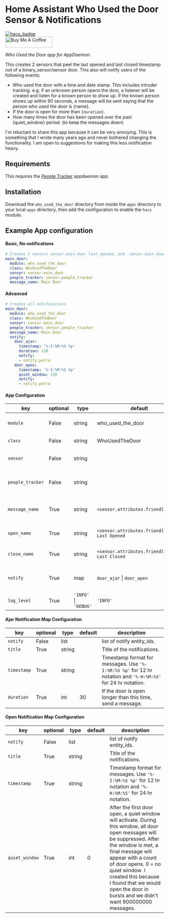 # Home Assistant Who Used the Door Sensor & Notifications

[![hacs_badge](https://img.shields.io/badge/HACS-Default-orange.svg?style=for-the-badge)](https://github.com/custom-components/hacs)
<br><a href="https://www.buymeacoffee.com/Petro31" target="_blank"><img src="https://cdn.buymeacoffee.com/buttons/default-black.png" width="150px" height="35px" alt="Buy Me A Coffee" style="height: 35px !important;width: 150px !important;" ></a>

_Who Used the Door app for AppDaemon._

This creates 2 sensors that peel the last opened and last closed timestamp out of a binary_sensor/sensor door.  This also will notify users of the following events:

* Who used the door with a time and date stamp.  This includes intruder tracking.  e.g. if an unknown person opens the door, a listener will be created and listen for a known person to show up.  If the known person shows up within 90 seconds, a message will be sent saying that the person who used the door is {name}.
* If the door is open for more than `{duration}`.
* How many times the door has been opened over the past {quiet_window} period. (to keep the messages down)

I'm reluctant to share this app because it can be very annoying.  This is something that I wrote many years ago and never bothered changing the functionality.  I am open to suggestions for making this less notification heavy.

## Requirements

This requires the [People Tracker](https://github.com/Petro31/ad_people_tracker) appdaemon app.

## Installation

Download the `who_used_the_door` directory from inside the `apps` directory to your local `apps` directory, then add the configuration to enable the `hacs` module.

## Example App configuration

#### Basic, No notifications
```yaml
# Creates 2 sensors sensor.main_door_last_opened, and  sensor.main_door_last_closed
main_door:
  module: who_used_the_door
  class: WhoUsedTheDoor
  sensor: sensor.main_door
  people_tracker: sensor.people_tracker
  message_name: Main Door
```

#### Advanced 
```yaml
# Creates all notifications
main_door:
  module: who_used_the_door
  class: WhoUsedTheDoor
  sensor: sensor.main_door
  people_tracker: sensor.people_tracker
  message_name: Main Door
  notify:
    door_ajar:
      timestamp: '%-I:%M:%S %p'
      duration: 120
      notify:
      - notify.petro
    door_open:
      timestamp: '%-I:%M:%S %p'
      quiet_window: 120
      notify:
      - notify.petro
```

#### App Configuration
key | optional | type | default | description
-- | -- | -- | -- | --
`module` | False | string | who_used_the_door | The module name of the app.
`class` | False | string | WhoUsedTheDoor | The name of the Class.
`sensor` | False | string | | entity_id of the door sensor.
`people_tracker` | False | string | | entity_id of the people tracker sensor.
`message_name` | True | string | `<sensor.attributes.friendly_name>` | Name of the door for your notifications.
`open_name` | True | string | `<sensor.attributes.friendly_name> Last Opened` | Name of the Last Opened sensor.
`close_name` | True | string | `<sensor.attributes.friendly_name> Last Closed` | Name of the Last Closed sensor.
`notify`| True | map | `door_ajar` &#124; `door_open` | open or ajar notification map, see below.
`log_level` | True | `'INFO'` &#124; `'DEBUG'` | `'INFO'` | Switches log level.

#### Ajar Notification Map Configuration
key | optional | type | default | description
-- | -- | -- | -- | --
`notify` | False | list | | list of notify entity_ids.
`title` | True | string | | Title of the notifications.
`timestamp` | True | string | | Timestamp format for messages.  Use `'%-I:%M:%S %p'` for 12 hr notation and `'%-H:%M:%S'` for 24 hr notation.
`duration` | True | int | 30 | If the door is open longer than this time, send a message.

#### Open Notification Map Configuration
key | optional | type | default | description
-- | -- | -- | -- | --
`notify` | False | list | | list of notify entity_ids.
`title` | True | string | | Title of the notifications.
`timestamp` | True | string | | Timestamp format for messages.  Use `'%-I:%M:%S %p'` for 12 hr notation and `'%-H:%M:%S'` for 24 hr notation.
`quiet_window` | True | int | 0 | After the first door open, a quiet window will activate.  During this window, all door open messages will be suppressed.  After the window is met, a final message will appear with a count of door opens.  0 = no quiet window.  I created this because I found that we would open the door in bursts and we didn't want 900000000 messages.
